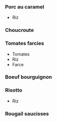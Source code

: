 ### Porc au caramel
- Riz

### Choucroute
### Tomates farcies
- Tomates
- Riz
- Farce
### Boeuf bourguignon
### Risotto
- Riz

### Rougail saucisses